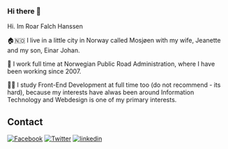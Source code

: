 ### Hi there 👋

Hi. Im Roar Falch Hanssen

🏠🇳🇴 I live in a little city in Norway called Mosjøen with my wife, Jeanette and my son, Einar Johan.

🏬 I work full time at Norwegian Public Road Administration, where I have been working since 2007.

🧑‍🎓 I study Front-End Development at full time too (do not recommend - its hard), because my interests have alwas been around Information Technology and Webdesign is  one of my primary interests. 



## Contact

[![Facebook](https://img.shields.io/badge/Facebook-1877F2?style=for-the-badge&logo=facebook&logoColor=white)](https://www.facebook.com/roarfh/)
[![Twitter](https://img.shields.io/badge/Twitter-1DA1F2?style=for-the-badge&logo=twitter&logoColor=white)](https://twitter.com/webutvikleren)
[![linkedin](https://img.shields.io/badge/LinkedIn-0077B5?style=for-the-badge&logo=linkedin&logoColor=white)](https://www.linkedin.com/in/roar-falch-hanssen-0781aa56?fbclid=IwAR0--0n8C0uRH3bLF11PFOg8uf1kKjJfg2w8yQbF-fLT39cJ9RdhP4UeRDo)
